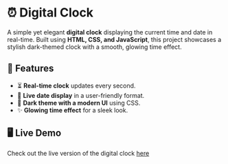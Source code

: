 # ⏰ Digital Clock

A simple yet elegant **digital clock** displaying the current time and date in real-time. Built using **HTML, CSS, and JavaScript**, this project showcases a stylish dark-themed clock with a smooth, glowing time effect.

## 📌 Features

- ⏳ **Real-time clock** updates every second.
- 📆 **Live date display** in a user-friendly format.
- 🎨 **Dark theme with a modern UI** using CSS.
- ✨ **Glowing time effect** for a sleek look.

## 🖥️ Live Demo

Check out the live version of the digital clock [here](#https://palak-99.github.io/digital-clock/) 


